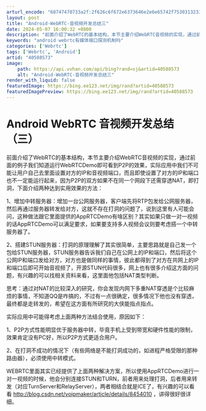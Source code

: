 ```yaml
---
arturl_encode: "68747470733a2f:2f626c6f672e6373646e2e6e65742f75303132333737333333:2f61727469636c652f64657461696c732f3430353838353733"
layout: post
title: "Android-WebRTC-音视频开发总结三"
date: 2024-05-07 16:00:32 +0800
description: "前面介绍了WebRTC的基本结构，本节主要介绍WebRTC音视频的实现，通过前面的例子我们知道运行W"
keywords: "android webrtc有媒体端口探测机制吗"
categories: ['Webrtc']
tags: ['Webrtc', 'Android']
artid: "40588573"
image:
    path: https://api.vvhan.com/api/bing?rand=sj&artid=40588573
    alt: "Android-WebRTC-音视频开发总结三"
render_with_liquid: false
featuredImage: https://bing.ee123.net/img/rand?artid=40588573
featuredImagePreview: https://bing.ee123.net/img/rand?artid=40588573
---
```


# Android WebRTC 音视频开发总结（三）

前面介绍了WebRTC的基本结构，本节主要介绍WebRTC音视频的实现，通过前面的例子我们知道运行WebRTCDemo即可看到P2P的效果，实际应用中我们不可能让用户自己去里面设置对方的IP和音视频端口，而且即使设置了对方的IP和端口也不一定能运行起来，因为P2P的双方如果不在同一个网段下还需穿透NAT，即打洞，下面介绍两种达到实用效果的方法：

1、增加中转服务器：增加一台公网服务器，客户端先将RTP包发给公网服务器，然后再通过服务器转发给对方，这就不存在打洞的问题了，说到这里有人可能会问，这种做法跟它里面提供的AppRTCDemo有啥区别？其实如果只做一对一视频的话AppRTCDemo可以满足要求，如果要支持多人视频会议则要考虑搭一个中转服务器了。

2、搭建STUN服务器：打洞的原理理解了其实很简单，主要思路就是自己发一个包给STUN服务器，STUN服务器告诉我们自己在公网上的IP和端口，然后将这个公网IP和端口发给对方，对方也是做同样的事情，彼此都得到了对方在共网上的IP和端口后即可开始音视频了，开源STUN代码很多，网上也有很多介绍这方面的问题，有兴趣的可以找相关资料来看，这里面他包括NAT类型判断。

思考：通过对NAT的比较深入的研究，你会发现内网下多重NAT穿透是个比较麻烦的事情，不知道QQ是咋搞的，不过有一点很确定，很多情况下他也没有穿透，最终都是走转发的，希望在这方面有所研究的大侠能指点指点。

实际应用中可能得考虑上面两种方法结合使用，原因如下：

1、P2P方式性能明显优于服务器中转，毕竟手机上受到带宽和硬件性能的限制，效果肯定没有PC好，所以P2P方式更适合用户。

2、在打洞不成功的情况下（有些网络是不能打洞成功的，如进程严格受限的那种路由器），必须使用中转模式。

WEBRTC里面其实已经提供了上面两种解决方案，所以使用AppRTCDemo进行一对一视频的时候，他会分别连接STUN和TURN，前者用来处理打洞，后者用来转发（对应TurnServer和RelayServer），两者相结合就是ICE了，有兴趣的可以看看
<http://blog.csdn.net/voipmaker/article/details/8454010>
，讲得很好很详细。